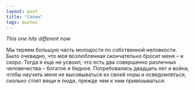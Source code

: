 ```yaml
---
layout: post
title: "Селин"
tags: quotes
---
```

<em>This one hits different now</em>

Мы теряем большую часть молодости по собственной неловкости. Было очевидно, что моя возлюбленная окончательно бросит меня – и скоро. Тогда я еще не усвоил, что есть два совершенно различных человечества – богатое и бедное. Потребовались двадцать лет и война, чтобы научить меня не высовываться из своей норы и осведомляться, сколько стоят вещи и люди, прежде чем к ним привязываться.